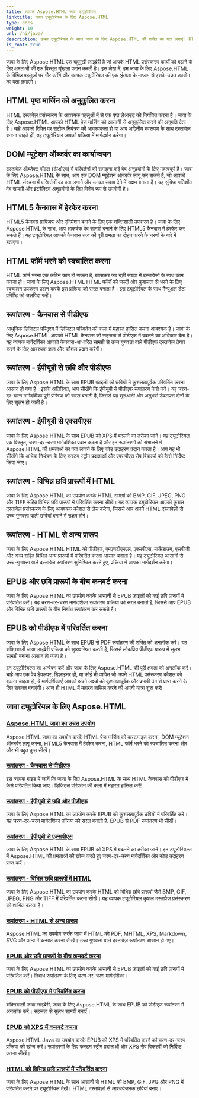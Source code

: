 ```yaml
---
title: व्यापक Aspose.HTML जावा ट्यूटोरियल
linktitle: जावा ट्यूटोरियल के लिए Aspose.HTML
type: docs
weight: 10
url: /hi/java/
description: उन्नत ट्यूटोरियल के साथ जावा के लिए Aspose.HTML की शक्ति का पता लगाएं। HTML पृष्ठों में हेरफेर करना सीखें, EPUB को विभिन्न प्रारूपों में परिवर्तित करें, और HTML कैनवास को एक पेशेवर की तरह अनुकूलित करें।
is_root: true
---
```

जावा के लिए Aspose.HTML एक बहुमुखी लाइब्रेरी है जो आपके HTML प्रसंस्करण कार्यों को बढ़ाने के लिए क्षमताओं की एक विस्तृत श्रृंखला प्रदान करती है। इस लेख में, हम जावा के लिए Aspose.HTML के विभिन्न पहलुओं पर गौर करेंगे और व्यापक ट्यूटोरियल की एक श्रृंखला के माध्यम से इसके उन्नत उपयोग का पता लगाएंगे।

## HTML पृष्ठ मार्जिन को अनुकूलित करना
HTML दस्तावेज़ प्रसंस्करण के आवश्यक पहलुओं में से एक पृष्ठ लेआउट को नियंत्रित करना है। जावा के लिए Aspose.HTML आपको HTML पेज मार्जिन को आसानी से अनुकूलित करने की अनुमति देता है। चाहे आपको रिक्ति पर सटीक नियंत्रण की आवश्यकता हो या आप अद्वितीय स्वरूपण के साथ दस्तावेज़ बनाना चाहते हों, यह ट्यूटोरियल आपको प्रक्रिया में मार्गदर्शन करेगा।

## DOM म्यूटेशन ऑब्जर्वर का कार्यान्वयन
दस्तावेज़ ऑब्जेक्ट मॉडल (डीओएम) में परिवर्तनों को समझना कई वेब अनुप्रयोगों के लिए महत्वपूर्ण है। जावा के लिए Aspose.HTML के साथ, आप एक DOM म्यूटेशन ऑब्जर्वर लागू कर सकते हैं, जो आपको HTML संरचना में परिवर्तनों का पता लगाने और उनका जवाब देने में सक्षम बनाता है। यह सुविधा गतिशील वेब सामग्री और इंटरैक्टिव अनुप्रयोगों के लिए विशेष रूप से उपयोगी है।

## HTML5 कैनवास में हेरफेर करना
HTML5 कैनवस ग्राफिक्स और एनिमेशन बनाने के लिए एक शक्तिशाली उपकरण है। जावा के लिए Aspose.HTML के साथ, आप आकर्षक वेब सामग्री बनाने के लिए HTML5 कैनवास में हेरफेर कर सकते हैं। यह ट्यूटोरियल आपको कैनवास तत्व की पूरी क्षमता का दोहन करने के चरणों के बारे में बताएगा।

## HTML फॉर्म भरने को स्वचालित करना
HTML फॉर्म भरना एक कठिन काम हो सकता है, खासकर जब बड़ी संख्या में दस्तावेजों के साथ काम करना हो। जावा के लिए Aspose.HTML HTML फॉर्मों को जल्दी और कुशलता से भरने के लिए स्वचालन उपकरण प्रदान करके इस प्रक्रिया को सरल बनाता है। इस ट्यूटोरियल के साथ मैन्युअल डेटा प्रविष्टि को अलविदा कहें।

## रूपांतरण - कैनवास से पीडीएफ
आधुनिक डिजिटल परिदृश्य में डिजिटल परिवर्तन की कला में महारत हासिल करना आवश्यक है। जावा के लिए Aspose.HTML आपको HTML कैनवास को सहजता से पीडीएफ में बदलने का अधिकार देता है। यह व्यापक मार्गदर्शिका आपको कैनवास-आधारित सामग्री से उच्च गुणवत्ता वाले पीडीएफ दस्तावेज़ तैयार करने के लिए आवश्यक ज्ञान और कौशल प्रदान करेगी।

## रूपांतरण - ईपीयूबी से छवि और पीडीएफ
जावा के लिए Aspose.HTML के साथ EPUB फ़ाइलों को छवियों में कुशलतापूर्वक परिवर्तित करना आसान हो गया है। इसके अतिरिक्त, आप सीखेंगे कि ईपीयूबी से पीडीएफ रूपांतरण कैसे करें। यह चरण-दर-चरण मार्गदर्शिका पूरी प्रक्रिया को सरल बनाती है, जिससे यह शुरुआती और अनुभवी डेवलपर्स दोनों के लिए सुलभ हो जाती है।

## रूपांतरण - ईपीयूबी से एक्सपीएस
जावा के लिए Aspose.HTML के साथ EPUB को XPS में बदलने का तरीका जानें। यह ट्यूटोरियल एक विस्तृत, चरण-दर-चरण मार्गदर्शिका प्रदान करता है और इन रूपांतरणों को संभालने में Aspose.HTML की क्षमताओं का पता लगाने के लिए कोड उदाहरण प्रदान करता है। आप यह भी सीखेंगे कि अधिक नियंत्रण के लिए कस्टम स्ट्रीम प्रदाताओं और एक्सपीएस सेव विकल्पों को कैसे निर्दिष्ट किया जाए।

## रूपांतरण - विभिन्न छवि प्रारूपों में HTML
जावा के लिए Aspose.HTML का उपयोग करके HTML सामग्री को BMP, GIF, JPEG, PNG और TIFF सहित विभिन्न छवि प्रारूपों में परिवर्तित करना सीखें। यह व्यापक ट्यूटोरियल आपको कुशल दस्तावेज़ प्रसंस्करण के लिए आवश्यक कौशल से लैस करेगा, जिससे आप अपने HTML दस्तावेज़ों से उच्च गुणवत्ता वाली छवियां बनाने में सक्षम होंगे।

## रूपांतरण - HTML से अन्य प्रारूप
जावा के लिए Aspose.HTML HTML को पीडीएफ, एमएचटीएमएल, एक्सपीएस, मार्कडाउन, एसवीजी और अन्य सहित विभिन्न अन्य प्रारूपों में परिवर्तित करना आसान बनाता है। यह ट्यूटोरियल आसानी से उच्च-गुणवत्ता वाले दस्तावेज़ रूपांतरण सुनिश्चित करते हुए, प्रक्रिया में आपका मार्गदर्शन करेगा।

## EPUB और छवि प्रारूपों के बीच कनवर्ट करना
जावा के लिए Aspose.HTML का उपयोग करके आसानी से EPUB फ़ाइलों को कई छवि प्रारूपों में परिवर्तित करें। यह चरण-दर-चरण मार्गदर्शिका रूपांतरण प्रक्रिया को सरल बनाती है, जिससे आप EPUB और विभिन्न छवि प्रारूपों के बीच निर्बाध रूपांतरण कर सकते हैं।

## EPUB को पीडीएफ में परिवर्तित करना
जावा के लिए Aspose.HTML के साथ EPUB से PDF रूपांतरण की शक्ति को अनलॉक करें। यह शक्तिशाली जावा लाइब्रेरी प्रक्रिया को सुव्यवस्थित करती है, जिससे लोकप्रिय पीडीएफ प्रारूप में सुलभ सामग्री बनाना आसान हो जाता है।

इन ट्यूटोरियल्स का अन्वेषण करें और जावा के लिए Aspose.HTML की पूरी क्षमता को अनलॉक करें। चाहे आप एक वेब डेवलपर, डिज़ाइनर हों, या कोई भी व्यक्ति जो अपने HTML प्रसंस्करण कौशल को बढ़ाना चाहता हो, ये मार्गदर्शिकाएँ आपको अपने लक्ष्यों को कुशलतापूर्वक और प्रभावी ढंग से प्राप्त करने के लिए सशक्त बनाएंगी। आज ही HTML में महारत हासिल करने की अपनी यात्रा शुरू करें!

## जावा ट्यूटोरियल के लिए Aspose.HTML
### [Aspose.HTML जावा का उन्नत उपयोग](./advanced-usage/)
Aspose.HTML जावा का उपयोग करके HTML पेज मार्जिन को कस्टमाइज़ करना, DOM म्यूटेशन ऑब्जर्वर लागू करना, HTML5 कैनवास में हेरफेर करना, HTML फॉर्म भरने को स्वचालित करना और और भी बहुत कुछ सीखें।
### [रूपांतरण - कैनवास से पीडीएफ](./conversion-canvas-to-pdf/)
इस व्यापक गाइड में जानें कि जावा के लिए Aspose.HTML के साथ HTML कैनवास को पीडीएफ में कैसे परिवर्तित किया जाए। डिजिटल परिवर्तन की कला में महारत हासिल करें!
### [रूपांतरण - ईपीयूबी से छवि और पीडीएफ](./conversion-epub-to-image-and-pdf/)
जावा के लिए Aspose.HTML का उपयोग करके EPUB को कुशलतापूर्वक छवियों में परिवर्तित करें। यह चरण-दर-चरण मार्गदर्शिका प्रक्रिया को सरल बनाती है. EPUB से PDF रूपांतरण भी सीखें।
### [रूपांतरण - ईपीयूबी से एक्सपीएस](./conversion-epub-to-xps/)
जावा के लिए Aspose.HTML के साथ EPUB को XPS में बदलने का तरीका जानें। इन ट्यूटोरियल्स में Aspose.HTML की क्षमताओं की खोज करते हुए चरण-दर-चरण मार्गदर्शिका और कोड उदाहरण प्राप्त करें।
### [रूपांतरण - विभिन्न छवि प्रारूपों में HTML](./conversion-html-to-various-image-formats/)
जावा के लिए Aspose.HTML का उपयोग करके HTML को विभिन्न छवि प्रारूपों जैसे BMP, GIF, JPEG, PNG और TIFF में परिवर्तित करना सीखें। यह व्यापक ट्यूटोरियल कुशल दस्तावेज़ प्रसंस्करण को शामिल करता है।
### [रूपांतरण - HTML से अन्य प्रारूप](./conversion-html-to-other-formats/)
Aspose.HTML का उपयोग करके जावा में HTML को PDF, MHTML, XPS, Markdown, SVG और अन्य में कनवर्ट करना सीखें। उच्च गुणवत्ता वाले दस्तावेज़ रूपांतरण आसान हो गए।
### [EPUB और छवि प्रारूपों के बीच कनवर्ट करना](./converting-between-epub-and-image-formats/)
जावा के लिए Aspose.HTML का उपयोग करके आसानी से EPUB फ़ाइलों को कई छवि प्रारूपों में परिवर्तित करें। निर्बाध रूपांतरण के लिए चरण-दर-चरण मार्गदर्शिका।
### [EPUB को पीडीएफ में परिवर्तित करना](./converting-epub-to-pdf/)
शक्तिशाली जावा लाइब्रेरी, जावा के लिए Aspose.HTML के साथ EPUB को पीडीएफ रूपांतरण में अनलॉक करें। सहजता से सुलभ सामग्री बनाएँ।
### [EPUB को XPS में कनवर्ट करना](./converting-epub-to-xps/)
Aspose.HTML Java का उपयोग करके EPUB को XPS में परिवर्तित करने की चरण-दर-चरण प्रक्रिया की खोज करें। रूपांतरणों के लिए कस्टम स्ट्रीम प्रदाताओं और XPS सेव विकल्पों को निर्दिष्ट करना सीखें।
### [HTML को विभिन्न छवि प्रारूपों में परिवर्तित करना](./converting-html-to-various-image-formats/)
जावा के लिए Aspose.HTML के साथ आसानी से HTML को BMP, GIF, JPG और PNG में परिवर्तित करने पर ट्यूटोरियल देखें। HTML दस्तावेज़ों से आश्चर्यजनक छवियां बनाएं।
